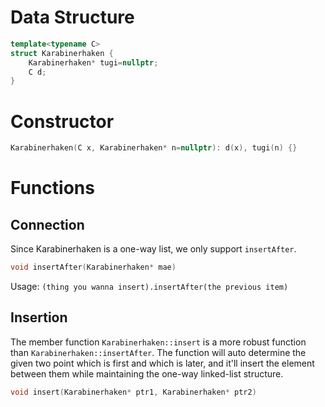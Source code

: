# Data Structure
```cpp
template<typename C>
struct Karabinerhaken {
    Karabinerhaken* tugi=nullptr;
    C d;
}
```

# Constructor
```cpp
Karabinerhaken(C x, Karabinerhaken* n=nullptr): d(x), tugi(n) {}
```

# Functions

## Connection

Since Karabinerhaken is a one-way list, we only support `insertAfter`.
```cpp
void insertAfter(Karabinerhaken* mae)
```
Usage: `(thing you wanna insert).insertAfter(the previous item)`

## Insertion

The member function `Karabinerhaken::insert` is a more robust function than `Karabinerhaken::insertAfter`. The function will auto determine the given two point which is first and which is later, and it'll insert the element between them while maintaining the one-way linked-list structure.
```cpp
void insert(Karabinerhaken* ptr1, Karabinerhaken* ptr2)
```
